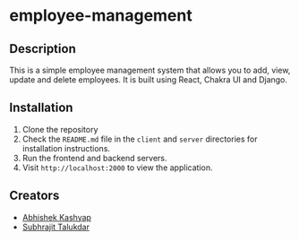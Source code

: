 # employee-management

## Description

This is a simple employee management system that allows you to add, view, update and delete employees. It is built using React, Chakra UI and Django.

## Installation

1. Clone the repository
2. Check the `README.md` file in the `client` and `server` directories for installation instructions.
3. Run the frontend and backend servers.
4. Visit `http://localhost:2000` to view the application.

## Creators 

- [Abhishek Kashyap](https://linktr.ee/Abhishek10351)
- [Subhrajit Talukdar](https://www.linkedin.com/in/subhrajittalukdar/)
